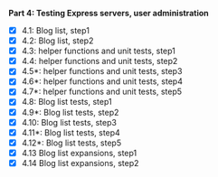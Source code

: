 **Part 4: Testing Express servers, user administration**

- [x] 4.1: Blog list, step1
- [x] 4.2: Blog list, step2
- [x] 4.3: helper functions and unit tests, step1
- [x] 4.4: helper functions and unit tests, step2
- [x] 4.5*: helper functions and unit tests, step3
- [x] 4.6*: helper functions and unit tests, step4
- [x] 4.7*: helper functions and unit tests, step5
- [x] 4.8: Blog list tests, step1
- [x] 4.9*: Blog list tests, step2
- [x] 4.10: Blog list tests, step3
- [x] 4.11*: Blog list tests, step4
- [x] 4.12*: Blog list tests, step5
- [x] 4.13 Blog list expansions, step1
- [x] 4.14 Blog list expansions, step2
